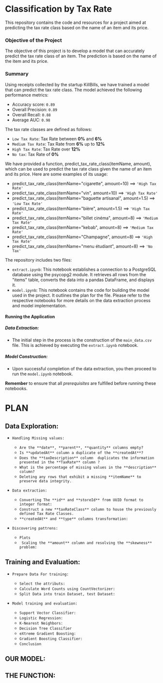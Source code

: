 # Classification by Tax Rate
This repository contains the code and resources for a project aimed at predicting the tax rate class based on the name of an item and its price.

### Objective of the Project
The objective of this project is to develop a model that can accurately predict the tax rate class of an item. The prediction is based on the name of the item and its price.

### Summary
Using receipts collected by the startup KillBills, we have trained a model that can predict the tax rate class. The model achieved the following performance metrics:

- Accuracy score: ``0.89``
- Overall Precision: ``0.89``
- Overall Recall: ``0.88``
- Average AUC: ``0.98``

The tax rate classes are defined as follows:

- ``Low Tax Rate``: Tax Rate between **0%** and **6%**
- ``Medium Tax Rate``: Tax Rate from **6%** up to **12%**
- ``High Tax Rate``: Tax Rate over **12%**
- ``No tax``: Tax Rate of **0%**

We have provided a function, predict_tax_rate_class(itemName, amount), which can be used to predict the tax rate class given the name of an item and its price. Here are some examples of its usage:

- predict_tax_rate_class(itemName="cigarette", amount=10) ==> ``'High Tax Rate'``
- predict_tax_rate_class(itemName="vin", amount=10) ==> ``'High Tax Rate'``
- predict_tax_rate_class(itemName="baguette artisanal", amount=1.5) ==> ``'Low Tax Rate'``
- predict_tax_rate_class(itemName="bière", amount=1.5) ==> ``'High Tax Rate'``
- predict_tax_rate_class(itemName="billet cinéma", amount=8) ==> ``'Medium Tax Rate'``
- predict_tax_rate_class(itemName="kebab", amount=8) ==> ``'Medium Tax Rate'``
- predict_tax_rate_class(itemName="Champagne", amount=8) ==> ``'High Tax Rate'``
- predict_tax_rate_class(itemName="menu étudiant", amount=8) ==> ``'No Tax'``


The repository includes two files:

- ``extract.ipynb``: This notebook establishes a connection to a PostgreSQL database using the psycopg2 module. It retrieves all rows from the "items" table, converts the data into a pandas DataFrame, and displays it.
- ``model.ipynb``: This notebook contains the code for building the model used in the project. It outlines the plan for the file.
Please refer to the respective notebooks for more details on the data extraction process and model implementation.

#### **Running the Application**
##### **Data Extraction:**

- The initial step in the process is the construction of the `main_data.csv` file. This is achieved by executing the `extract.ipynb` notebook.

##### **Model Construction:**

- Upon successful completion of the data extraction, you then proceed to run the `model.ipynb` notebook.

**Remember** to ensure that all *prerequisites* are fulfilled before running these notebooks.
# PLAN


## Data Exploration: 

- `Handling Missing values:`
    - `Are the **date**, **parent**, **quantity** columns empty?`
    - `Is **updatedAt** column a duplicate of the **createdAt**?`
    - `Does the **taxDescription** column  duplicates the information presented in the **TaxRate** column ?`
    - `What is the percentage of missing values in the **description** column?`
    - `Deleting any rows that exhibit a missing **itemName** to preserve data integrity.`

- `Data extraction:`
    - `Converting The **id** and **storeId** from UUID format to integer format:`
    - `Construct a new **taxRateClass** column to house the previously defined Tax Rate Classes.`
    - `**createdAt** and **type** columns transformation:` 

- `Discovering pattrens:`
    - `Plots`
    - ` Scaling the **amount** column and resolving the **skewness** problem:` 


## Training and Evaluation: 

- `Prepare Data For training:`
    - `Select the attributs:`
    - `Calculate Word Counts using CountVectorizer:`
    - `Split Data into train Dataset, test Dataset:`

- `Model training and evaluation:`

    - `Support Vector Classifier:`
    - `Logistic Regression:`
    - `K-Nearest Neighbors:`
    - `Decision Tree Classifier`
    - `eXtreme Gradient Boosting:`
    - `Gradient Boosting Classifier:`
    - `Conclusion`


## OUR MODEL:


## THE FUNCTION:









